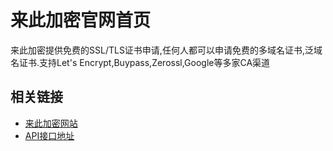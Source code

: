 来此加密官网首页
==============

来此加密提供免费的SSL/TLS证书申请,任何人都可以申请免费的多域名证书,泛域名证书.支持Let&#39;s Encrypt,Buypass,Zerossl,Google等多家CA渠道

相关链接
---------

* [来此加密网站](https://letsencrypt.osfipin.com/)
* [API接口地址](https://letsencrypt.apifox.cn)